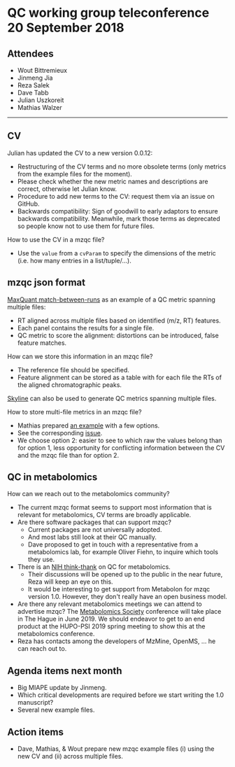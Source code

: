 # QC working group teleconference 20 September 2018

## Attendees

- Wout Bittremieux
- Jinmeng Jia
- Reza Salek
- Dave Tabb
- Julian Uszkoreit
- Mathias Walzer

---

## CV

Julian has updated the CV to a new version 0.0.12:

- Restructuring of the CV terms and no more obsolete terms (only metrics from the example files for the moment).
- Please check whether the new metric names and descriptions are correct, otherwise let Julian know.
- Procedure to add new terms to the CV: request them via an issue on GitHub.
- Backwards compatibility: Sign of goodwill to early adaptors to ensure backwards compatibility. Meanwhile, mark those terms as deprecated so people know not to use them for future files.

How to use the CV in a mzqc file?

- Use the `value` from a `cvParam` to specify the dimensions of the metric (i.e. how many entries in a list/tuple/...).

## mzqc json format

[MaxQuant match-between-runs](https://lh3.googleusercontent.com/-axtE9QM8EKM/W6OYy52sqjI/AAAAAAAATQc/7CcsLJ90VWkFGOPDc6GdnwrtbQ4XxYYjQCL0BGAYYCw/h900/2018-09-20.png) as an example of a QC metric spanning multiple files:

- RT aligned across multiple files based on identified (m/z, RT) features.
- Each panel contains the results for a single file.
- QC metric to score the alignment: distortions can be introduced, false feature matches.

How can we store this information in an mzqc file?

- The reference file should be specified.
- Feature alignment can be stored as a table with for each file the RTs of the aligned chromatographic peaks.

[Skyline](https://github.com/HUPO-PSI/qcML-development/blob/master/meeting_notes/20180818-Skyline-QC-DDA-tutorial.pdf) can also be used to generate QC metrics spanning multiple files.

How to store multi-file metrics in an mzqc file?

- Mathias prepared [an example](https://gist.github.com/mwalzer/a745e7845bfde73f12a6fee09e5f23f5) with a few options.
- See the corresponding [issue](https://github.com/HUPO-PSI/qcML-development/issues/45).
- We choose option 2: easier to see to which raw the values belong than for option 1, less opportunity for conflicting information between the CV and the mzqc file than for option 2.

## QC in metabolomics

How can we reach out to the metabolomics community?

- The current mzqc format seems to support most information that is relevant for metabolomics, CV terms are broadly applicable.
- Are there software packages that can support mzqc?
    - Current packages are not universally adopted.
    - And most labs still look at their QC manually.
    - Dave proposed to get in touch with a representative from a metabolomics lab, for example Oliver Fiehn, to inquire which tools they use.
- There is an [NIH think-thank](https://epi.grants.cancer.gov/Consortia/mQACC/) on QC for metabolomics.
    - Their discussions will be opened up to the public in the near future, Reza will keep an eye on this.
    - It would be interesting to get support from Metabolon for mzqc version 1.0. However, they don't really have an open business model.
- Are there any relevant metabolomics meetings we can attend to advertise mzqc? The [Metabolomics Society](http://metabolomicssociety.org/) conference will take place in The Hague in June 2019. We should endeavor to get to an end product at the HUPO-PSI 2019 spring meeting to show this at the metabolomics conference.
- Reza has contacts among the developers of MzMine, OpenMS, ... he can reach out to.

## Agenda items next month

- Big MIAPE update by Jinmeng.
- Which critical developments are required before we start writing the 1.0 manuscript?
- Several new example files.

## Action items

- Dave, Mathias, & Wout prepare new mzqc example files (i) using the new CV and (ii) across multiple files.
